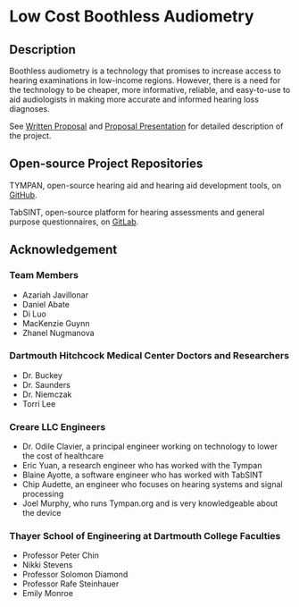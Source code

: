 # Low Cost Boothless Audiometry

## Description

Boothless audiometry is a technology that promises to increase access to hearing examinations in low-income regions. However, there is a need for the technology to be cheaper, more informative, reliable, and easy-to-use to aid audiologists in making more accurate and informed hearing loss diagnoses.

See [Written Proposal](Written%20Proposal.pdf) and [Proposal Presentation](Proposal%20Oral%20Presentation.pdf) for detailed description of the project.

## Open-source Project Repositories

TYMPAN, open-source hearing aid and hearing aid development tools, on [GitHub](https://github.com/Tympan).

TabSINT, open-source platform for hearing assessments and general purpose questionnaires, on [GitLab](https://gitlab.com/diluo1999/tabsint).

## Acknowledgement

### Team Members
- Azariah Javillonar
- Daniel Abate
- Di Luo
- MacKenzie Guynn
- Zhanel Nugmanova

### Dartmouth Hitchcock Medical Center Doctors and Researchers
- Dr. Buckey
- Dr. Saunders
- Dr. Niemczak
- Torri Lee

### Creare LLC Engineers 
- Dr. Odile Clavier, a principal engineer working on technology to lower the cost of healthcare
- Eric Yuan, a research engineer who has worked with the Tympan
- Blaine Ayotte, a software engineer who has worked with TabSINT
- Chip Audette, an engineer who focuses on hearing systems and signal processing
- Joel Murphy, who runs Tympan.org and is very knowledgeable about the device

### Thayer School of Engineering at Dartmouth College Faculties
- Professor Peter Chin
- Nikki Stevens
- Professor Solomon Diamond
- Professor Rafe Steinhauer
- Emily Monroe